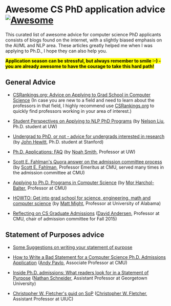 # Awesome CS PhD application advice [![Awesome](https://awesome.re/badge.svg)](https://awesome.re)
This curated list of awesome advice for computer science PhD applicants consists of blogs found on the internet, with a slightly biased emphasis on the AI/ML and NLP area. These articles greatly helped me when I was applying to Ph.D., I hope they can also help you.

<mark>**Application season can be stressful, but always remember to smile :-) - you are already awesome to have the courage to take this hard path!**</mark>

## General Advice

- [CSRankings.org: Advice on Applying to Grad School in Computer Science](http://csrankings.org/advice.html) (In case you are new to a field and need to learn about the professors in that field, I highly recommend use [CSRankings.org](http://csrankings.org/) to quickly find professors working in your area of interest.)

- [Student Perspectives on Applying to NLP PhD Programs](https://blog.nelsonliu.me/2019/10/24/student-perspectives-on-applying-to-nlp-phd-programs/) (by [Nelson Liu](https://cs.stanford.edu/~nfliu/), Ph.D. student at UW)

- [Undergrad to PhD, or not - advice for undergrads interested in research](https://nlp.stanford.edu//~johnhew//undergrad-researchers.html) (by [John Hewitt](https://nlp.stanford.edu//~johnhew//), Ph.D. student at Stanford)

- [Ph.D. Applications: FAQ](https://docs.google.com/document/d/1lT-bsIP0GKfh8l5sQnM2hCzzR9prt-QLx16rimUOdIM/edit) (by [Noah Smith](https://nasmith.github.io/), Professor at UW)

- [Scott E. Fahlman's Quora answer on the admission committee process](https://www.quora.com/What-does-the-admissions-committee-process-for-graduate-school-look-like-Do-you-sit-in-a-room-and-all-discuss-the-same-candidate-at-the-same-time-or-is-it-more-of-an-individual-process-with-opinions-aggregated-at-the-end) (by [Scott E. Fahlman](http://www.cs.cmu.edu/~sef/), Professor Emeritus at CMU, served many times in the admission committee at CMU)

- [Applying to Ph.D. Programs in Computer Science](http://www.cs.cmu.edu/~harchol/gradschooltalk.pdf) (by [Mor Harchol-Balter](https://www.cs.cmu.edu/~harchol/), Professor at CMU)

- [HOWTO: Get into grad school for science, engineering, math and computer science](https://matt.might.net/articles/how-to-apply-and-get-in-to-graduate-school-in-science-mathematics-engineering-or-computer-science/) (by [Matt Might](https://matt.might.net/), Professor at University of Alabama)

- [Reflecting on CS Graduate Admissions](https://da-data.blogspot.com/2015/03/reflecting-on-cs-graduate-admissions.html) ([David Andersen](http://www.cs.cmu.edu/~dga/), Professor at CMU, chair of admission committee for Fall 2015)

## Statement of Purposes advice

- [Some Suggestions on writing your statement of purpose](https://www.cc.gatech.edu/fce/people/jmankoff/gradschool/sops.html)

- [How to Write a Bad Statement for a Computer Science Ph.D. Admissions Application](https://www.cs.cmu.edu/~pavlo/blog/2015/10/how-to-write-a-bad-statement-for-a-computer-science-phd-admissions-application.html) ([Andy Pavlo](https://www.cs.cmu.edu/~pavlo/), Associate Professor at CMU)

- [Inside Ph.D. admissions: What readers look for in a Statement of Purpose](https://nschneid.medium.com/inside-ph-d-admissions-what-readers-look-for-in-a-statement-of-purpose-3db4e6081f80) ([Nathan Schneider](http://people.cs.georgetown.edu/nschneid/), Assistant Professor at Georgetown University)

- [Christopher W. Fletcher's guid on SoP](http://cwfletcher.net/Pages/SoP.php) ([Christopher W. Fletcher](http://cwfletcher.net/), Assistant Professor at UIUC)
